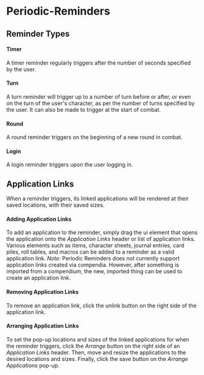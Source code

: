 # Periodic-Reminders


## Reminder Types

#### Timer
A timer reminder regularly triggers after the number of seconds specified by the user.

#### Turn
A turn reminder will trigger up to a number of turn before or after, or even on the turn of the user's character, as per the number of turns specified by the user. It can also be made to trigger at the start of combat.

#### Round
A round reminder triggers on the beginning of a new round in combat.

#### Login
A login reminder triggers upon the user logging in.


## Application Links
When a reminder triggers, its linked applications will be rendered at their saved locations, with their saved sizes.

#### Adding Application Links
To add an application to the reminder, simply drag the ui element that opens the application onto the *Application Links* header or list of application links. Various elements such as items, character sheets, journal entries, card piles, roll tables, and macros can be added to a reminder as a valid application link. *Note:* Periodic Reminders does not currently support application links created via compendia. However, after something is imported from a compendium, the new, imported thing can be used to create an application link.

#### Removing Application Links
To remove an application link, click the unlink button on the right side of the application link.

#### Arranging Application Links
To set the pop-up locations and sizes of the linked applications for when the reminder triggers, click the *Arrange* button on the right side of an *Application Links* header. Then, move and resize the applications to the desired locations and sizes. Finally, click the save button on the *Arrange Applications* pop-up.
